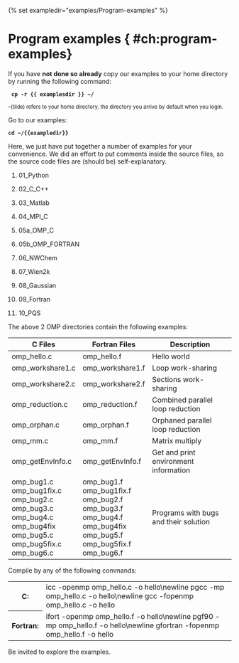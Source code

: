 {% set exampledir="examples/Program-examples" %}
# Program examples { #ch:program-examples}

If you have **not done so already** copy our examples to your home directory by running the following command:
<pre><code><b> cp -r {{ examplesdir }} ~/</b></code></pre>
<sub>`~`(tilde) refers to your home directory, the directory you arrive by default when you login.</sub>

Go to our examples:
<pre><code><b>cd ~/{{exampledir}}</b></code></pre>

Here, we just have put together a number of examples for your
convenience. We did an effort to put comments inside the source files,
so the source code files are (should be) self-explanatory.

1.  01_Python

2.  02_C_C++

3.  03_Matlab

4.  04_MPI_C

5.  05a_OMP_C

6.  05b_OMP_FORTRAN

7.  06_NWChem

8.  07_Wien2k

9.  08_Gaussian

10. 09_Fortran

11. 10_PQS

The above 2 OMP directories contain the following examples:

| C Files                                                                                                                                               | Fortran Files                                                                                                                                                  | Description                           |
|-------------------------------------------------------------------------------------------------------------------------------------------------------|----------------------------------------------------------------------------------------------------------------------------------------------------------------|---------------------------------------|
| omp_hello.c                                                                                                                                           | omp_hello.f                                                                                                                                                    | Hello world                           |
| omp_workshare1.c                                                                                                                                      | omp_workshare1.f                                                                                                                                               | Loop work-sharing                     |
| omp_workshare2.c                                                                                                                                      | omp_workshare2.f                                                                                                                                               | Sections work-sharing                 |
| omp_reduction.c                                                                                                                                       | omp_reduction.f                                                                                                                                                | Combined parallel loop reduction      |
| omp_orphan.c                                                                                                                                          | omp_orphan.f                                                                                                                                                   | Orphaned parallel loop reduction      |
| omp_mm.c                                                                                                                                              | omp_mm.f                                                                                                                                                       | Matrix multiply                       |
| omp_getEnvInfo.c                                                                                                                                      | omp_getEnvInfo.f                                                                                                                                               | Get and print environment information |
| omp_bug1.c<br/>omp_bug1fix.c<br/> omp_bug2.c<br/>  omp_bug3.c<br/>  omp_bug4.c<br/>  omp_bug4fix<br/>  omp_bug5.c<br/>  omp_bug5fix.c<br/> omp_bug6.c | omp_bug1.f<br/>  omp_bug1fix.f<br/>  omp_bug2.f<br/>  omp_bug3.f<br/>  omp_bug4.f<br/>  omp_bug4fix<br/>  omp_bug5.f<br/>  omp_bug5fix.f<br/>  omp_bug6.f<br/> | Programs with bugs and their solution |

Compile by any of the following commands:
<table>
    <tr>
        <th>C:</th>
        <td>icc -openmp omp_hello.c -o hello\newline pgcc -mp omp_hello.c -o hello\newline gcc -fopenmp omp_hello.c -o hello</td>
    </tr>
    <tr>
        <th>Fortran:</th>
        <td>ifort -openmp omp_hello.f -o hello\newline pgf90 -mp omp_hello.f -o hello\newline gfortran -fopenmp omp_hello.f -o hello</td>
    </tr>
</table>

Be invited to explore the examples.
